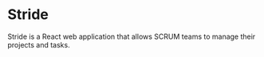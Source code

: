 # Stride

 Stride is a React web application that allows SCRUM teams to manage their projects and tasks.
